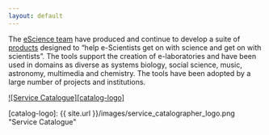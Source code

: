 ```yaml
---
layout: default
---
```


The [eScience team][eSt] have produced and continue to develop a suite of [products][prod] designed to “help e-Scientists get on with science and get on with scientists”. The tools support the creation of e-laboratories and have been used in domains as diverse as systems biology, social science, music, astronomy, multimedia and chemistry. The tools have been adopted by a large number of projects and institutions.



[![Service Catalogue][catalog-logo]][catalog]

[eSt]: /people
[prod]: /products
[catalog]: /products/service_catalographer/
[catalog-logo]: {{ site.url }}/images/service_catalographer_logo.png "Service Catalogue"
